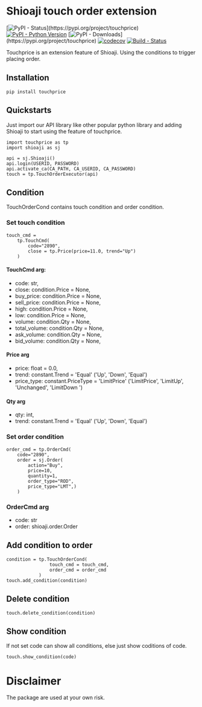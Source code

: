 # Shioaji touch order extension

[![PyPI - Status](https://img.shields.io/pypi/v/touchprice.svg?)](https://pypi.org/project/touchprice)
[![PyPI - Python Version](https://img.shields.io/pypi/pyversions/touchprice.svg)]()
[![PyPI - Downloads](https://img.shields.io/pypi/dm/touchprice.svg?)](https://pypi.org/project/touchprice)
[![codecov](https://codecov.io/gh/SsallyLin/touchprice/branch/master/graph/badge.svg)](https://codecov.io/gh/SsallyLin/touchprice)
[![Build - Status](https://img.shields.io/github/workflow/status/SsallyLin/touchprice/Deploy)]()


Touchprice is an extension feature of Shioaji. Using the conditions to trigger placing order.

## Installation

    pip install touchprice

## Quickstarts
Just import our API library like other popular python library and adding Shioaji to start using the feature of touchprice.
``` 
import touchprice as tp
import shioaji as sj

api = sj.Shioaji()
api.login(USERID, PASSWORD)
api.activate_ca(CA_PATH, CA_USERID, CA_PASSWORD)
touch = tp.TouchOrderExecutor(api)
```   
## Condition
TouchOrderCond contains touch condition and order condition. 

### Set touch condition
```
touch_cmd = 
    tp.TouchCmd(
        code="2890", 
        close = tp.Price(price=11.0, trend="Up")
    )
```
#### TouchCmd arg:
* code: str,
* close: condition.Price = None,
* buy_price: condition.Price = None,
* sell_price: condition.Price = None,
* high: condition.Price = None,
* low: condition.Price = None,
* volume: condition.Qty = None,
* total_volume: condition.Qty = None,
* ask_volume: condition.Qty = None,
* bid_volume: condition.Qty = None,



#### Price arg
* price: float = 0.0,
* trend: constant.Trend = 'Equal' ('Up', 'Down', 'Equal')
* price_type: constant.PriceType = 'LimitPrice'  ('LimitPrice', 'LimitUp', 'Unchanged', 'LimitDown ')

#### Qty arg
* qty: int,
* trend: constant.Trend = 'Equal' ('Up', 'Down', 'Equal')




### Set order condition
```
order_cmd = tp.OrderCmd(
    code="2890",
    order = sj.Order(
        action="Buy",
        price=10,
        quantity=1,
        order_type="ROD",
        price_type="LMT",)
    )

```
### OrderCmd arg
* code: str
* order: shioaji.order.Order




## Add condition to order    
```
condition = tp.TouchOrderCond(
                touch_cmd = touch_cmd, 
                order_cmd = order_cmd
            )
touch.add_condition(condition)
``` 
    

## Delete condition
    touch.delete_condition(condition)

## Show condition
If not set code can show all conditions, else just show coditions of code. 
``` 
touch.show_condition(code)
```

# Disclaimer
The package are used at your own risk.

